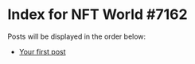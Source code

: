 # Index for NFT World #7162
Posts will be displayed in the order below:

- [Your first post](./001-first.md)

